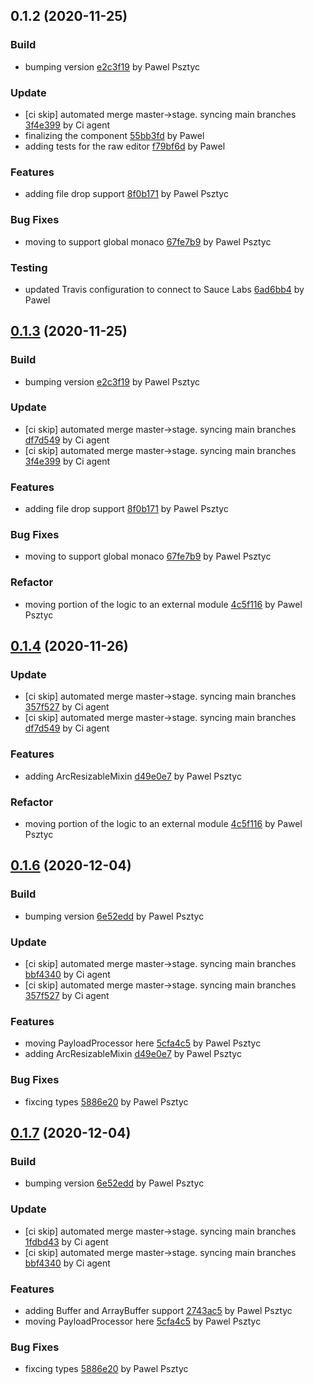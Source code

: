 <a name="0.1.2"></a>
## 0.1.2 (2020-11-25)

### Build

* bumping version [e2c3f19](https://github.com/advanced-rest-client/body-editor/commit/e2c3f19e819d0df01e15cfaa19a59a0c19a6f257) by Pawel Psztyc


### Update

* [ci skip] automated merge master->stage. syncing main branches [3f4e399](https://github.com/advanced-rest-client/body-editor/commit/3f4e399bb13db9b2448b5665778cdfaca8c165dc) by Ci agent
* finalizing the component [55bb3fd](https://github.com/advanced-rest-client/body-editor/commit/55bb3fda808a653abde777d2c80f01c8e78153a1) by Pawel
* adding tests for the raw editor [f79bf6d](https://github.com/advanced-rest-client/body-editor/commit/f79bf6da686446c1229d687ace357585cb54dc51) by Pawel


### Features

* adding file drop support [8f0b171](https://github.com/advanced-rest-client/body-editor/commit/8f0b171d119c654388ce7c3fc7d22749d89cd2ac) by Pawel Psztyc


### Bug Fixes

* moving to support global monaco [67fe7b9](https://github.com/advanced-rest-client/body-editor/commit/67fe7b946be5e207aeab00f02d720ff69d361163) by Pawel Psztyc


### Testing

* updated Travis configuration to connect to Sauce Labs [6ad6bb4](https://github.com/advanced-rest-client/body-editor/commit/6ad6bb421a90a68b8bb3d2b02f7a08b76ec79f25) by Pawel


<a name="0.1.3"></a>
## [0.1.3](https://github.com/advanced-rest-client/body-editor/compare/0.1.0...0.1.3) (2020-11-25)

### Build

* bumping version [e2c3f19](https://github.com/advanced-rest-client/body-editor/commit/e2c3f19e819d0df01e15cfaa19a59a0c19a6f257) by Pawel Psztyc


### Update

* [ci skip] automated merge master->stage. syncing main branches [df7d549](https://github.com/advanced-rest-client/body-editor/commit/df7d54901932f1e8bdc524c1ba14812451abd163) by Ci agent
* [ci skip] automated merge master->stage. syncing main branches [3f4e399](https://github.com/advanced-rest-client/body-editor/commit/3f4e399bb13db9b2448b5665778cdfaca8c165dc) by Ci agent


### Features

* adding file drop support [8f0b171](https://github.com/advanced-rest-client/body-editor/commit/8f0b171d119c654388ce7c3fc7d22749d89cd2ac) by Pawel Psztyc


### Bug Fixes

* moving to support global monaco [67fe7b9](https://github.com/advanced-rest-client/body-editor/commit/67fe7b946be5e207aeab00f02d720ff69d361163) by Pawel Psztyc


### Refactor

* moving portion of the logic to an external module [4c5f116](https://github.com/advanced-rest-client/body-editor/commit/4c5f1162258aad9530d544bb1b4e1a2a6b4b5007) by Pawel Psztyc


<a name="0.1.4"></a>
## [0.1.4](https://github.com/advanced-rest-client/body-editor/compare/0.1.2...0.1.4) (2020-11-26)

### Update

* [ci skip] automated merge master->stage. syncing main branches [357f527](https://github.com/advanced-rest-client/body-editor/commit/357f5272eefbd2002fbe40467f95822451cc922d) by Ci agent
* [ci skip] automated merge master->stage. syncing main branches [df7d549](https://github.com/advanced-rest-client/body-editor/commit/df7d54901932f1e8bdc524c1ba14812451abd163) by Ci agent


### Features

* adding ArcResizableMixin [d49e0e7](https://github.com/advanced-rest-client/body-editor/commit/d49e0e73fa0cda44baa5c50739a24b24a2348d00) by Pawel Psztyc


### Refactor

* moving portion of the logic to an external module [4c5f116](https://github.com/advanced-rest-client/body-editor/commit/4c5f1162258aad9530d544bb1b4e1a2a6b4b5007) by Pawel Psztyc


<a name="0.1.6"></a>
## [0.1.6](https://github.com/advanced-rest-client/body-editor/compare/0.1.3...0.1.6) (2020-12-04)

### Build

* bumping version [6e52edd](https://github.com/advanced-rest-client/body-editor/commit/6e52edd33203b0ce357bb010f247953fa72de7bc) by Pawel Psztyc


### Update

* [ci skip] automated merge master->stage. syncing main branches [bbf4340](https://github.com/advanced-rest-client/body-editor/commit/bbf43409e886b828ce153972e9251cbe5d55e664) by Ci agent
* [ci skip] automated merge master->stage. syncing main branches [357f527](https://github.com/advanced-rest-client/body-editor/commit/357f5272eefbd2002fbe40467f95822451cc922d) by Ci agent


### Features

* moving PayloadProcessor here [5cfa4c5](https://github.com/advanced-rest-client/body-editor/commit/5cfa4c5807f29de88da6e3757fc0e3c3d2c765e8) by Pawel Psztyc
* adding ArcResizableMixin [d49e0e7](https://github.com/advanced-rest-client/body-editor/commit/d49e0e73fa0cda44baa5c50739a24b24a2348d00) by Pawel Psztyc


### Bug Fixes

* fixcing types [5886e20](https://github.com/advanced-rest-client/body-editor/commit/5886e208e279466f21b3db92f8b7fdbde3ff027a) by Pawel Psztyc


<a name="0.1.7"></a>
## [0.1.7](https://github.com/advanced-rest-client/body-editor/compare/0.1.4...0.1.7) (2020-12-04)

### Build

* bumping version [6e52edd](https://github.com/advanced-rest-client/body-editor/commit/6e52edd33203b0ce357bb010f247953fa72de7bc) by Pawel Psztyc


### Update

* [ci skip] automated merge master->stage. syncing main branches [1fdbd43](https://github.com/advanced-rest-client/body-editor/commit/1fdbd437476bf1a8d848b96d9d20316789d5bcf8) by Ci agent
* [ci skip] automated merge master->stage. syncing main branches [bbf4340](https://github.com/advanced-rest-client/body-editor/commit/bbf43409e886b828ce153972e9251cbe5d55e664) by Ci agent


### Features

* adding Buffer and ArrayBuffer support [2743ac5](https://github.com/advanced-rest-client/body-editor/commit/2743ac522563271be1eca918f462d3235fe77251) by Pawel Psztyc
* moving PayloadProcessor here [5cfa4c5](https://github.com/advanced-rest-client/body-editor/commit/5cfa4c5807f29de88da6e3757fc0e3c3d2c765e8) by Pawel Psztyc


### Bug Fixes

* fixcing types [5886e20](https://github.com/advanced-rest-client/body-editor/commit/5886e208e279466f21b3db92f8b7fdbde3ff027a) by Pawel Psztyc


